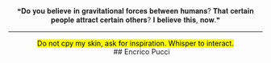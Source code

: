 </div> <div align="center">❝𝐃𝐨 𝐲𝐨𝐮 𝐛𝐞𝐥𝐢𝐞𝐯𝐞 𝐢𝐧 𝐠𝐫𝐚𝐯𝐢𝐭𝐚𝐭𝐢𝐨𝐧𝐚𝐥 𝐟𝐨𝐫𝐜𝐞𝐬 𝐛𝐞𝐭𝐰𝐞𝐞𝐧 𝐡𝐮𝐦𝐚𝐧𝐬? 𝐓𝐡𝐚𝐭 𝐜𝐞𝐫𝐭𝐚𝐢𝐧 𝐩𝐞𝐨𝐩𝐥𝐞 𝐚𝐭𝐭𝐫𝐚𝐜𝐭 𝐜𝐞𝐫𝐭𝐚𝐢𝐧 𝐨𝐭𝐡𝐞𝐫𝐬? 𝐈 𝐛𝐞𝐥𝐢𝐞𝐯𝐞 𝐭𝐡𝐢𝐬, 𝐧𝐨𝐰.❞
</div> <div align="center"><hr>
</div> <div align="center"> <mark>Do not cpy my skin, ask for inspiration. Whisper to interact.</mark>
</div> <div align="center">   ⠀⠀
## Encrico Pucci 
</div> <div align="center">   ⠀⠀
